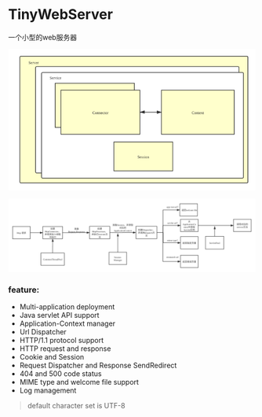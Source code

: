 # TinyWebServer
一个小型的web服务器


![Architecture](static/TinyWebServerArchitecture.png)

![HttpRequestProcess](static/HttpRequestProcess.png)

### feature:

- Multi-application deployment
- Java servlet API support
- Application-Context manager
- Url Dispatcher
- HTTP/1.1 protocol support  
- HTTP request and response
- Cookie and Session
- Request Dispatcher and Response SendRedirect  
- 404 and 500 code status
- MIME type and welcome file support
- Log management

> default character set is UTF-8